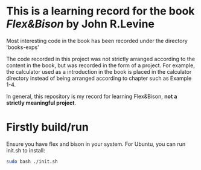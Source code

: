 # This is a learning record for the book *Flex&Bison* by John R.Levine
Most interesting code in the book has been recorded under the directory 'books-exps'

The code recorded in this project was not strictly arranged according to the content in the book, but was recorded in the form of a project. For example, the calculator used as a introduction in the book is placed in the calculator directory instead of being arranged according to chapter such as Example 1-4.

In general, this repository is my record for learning Flex&Bison, **not a strictly meaningful project**.

# Firstly build/run
Ensure you have flex and bison in your system. For Ubuntu, you can run init.sh to install:
```bash
sudo bash ./init.sh
```
